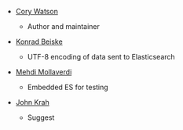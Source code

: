 * [Cory Watson](https://github.com/gphat)

  * Author and maintainer

* [Konrad Beiske](https://github.com/beiske)

  * UTF-8 encoding of data sent to Elasticsearch

* [Mehdi Mollaverdi](https://github.com/mmollaverdi)

  * Embedded ES for testing

* [John Krah](https://github.com/sokrahta)

  * Suggest
